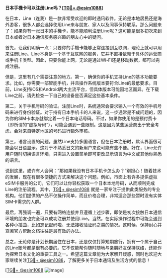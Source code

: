 **日本手機卡可以注册Line吗？[[TG💪+ @esim1088](https://t.me/s/esim1088)]**

在日本，Line（连我）是一款非常受欢迎的即时通讯软件。无论是本地居民还是海外游客，很多人都会选择使用Line来与朋友、家人以及同事保持联系。那么问题来了：如果你有一张日本的手機卡，能不能顺利注册Line呢？这可能是很多初次来到日本或者对日本通信服务感兴趣的朋友心中的疑问。

首先，让我们明确一点：只要你的手機卡能够正常连接到互联网，理论上就可以用来注册Line。Line本身是一个基于互联网的服务，它并不直接依赖于具体的运营商或手机卡类型。因此，只要你能上网，无论是通过Wi-Fi还是移动数据，都可以完成注册。

但是，这里有几个需要注意的地方。第一，确保你的手机支持Line的基本功能要求。比如，你需要一部智能手机，并且操作系统版本要符合Line的最低要求。目前，Line支持iOS和Android两大主流平台，但具体版本可能因地区而异。在下载Line之前，请先检查一下自己的设备是否满足这些基本条件。

第二，关于手机号码的验证。注册Line时，系统通常会要求输入一个有效的手机号码来进行身份验证。对于持有日本手机卡的人来说，这一步通常是不成问题的，因为你的SIM卡本身就绑定着一个日本电话号码。不过，如果你使用的是预付费卡（即所谓的“虚拟号码”），可能会遇到一些限制。这是因为某些运营商出于安全考虑，会对来自特定地区的号码进行额外审核。

第三，语言设置的问题。虽然Line支持多国语言，但在日本注册时，默认界面很可能会以日语显示。这对于不熟悉日文的新用户来说可能有些不便。好在，Line允许用户随时切换语言环境，只需进入设置菜单即可更改显示语言为中文或其他你熟悉的语言。

说到这里，或许有人会问：“那如果我没有日本手机卡怎么办？”别担心！随着技术的发展，现在有很多便捷的方式来解决这个问题。例如，市面上有许多提供虚拟eSIM卡服务的公司，它们可以让你轻松获取一个日本本地号码，从而顺利完成Line的注册流程。其中，[TG💪+ @esim1088](https://t.me/s/esim1088) 就是一家专注于提供此类服务的专业机构。他们提供的产品不仅操作简单，而且价格合理，非常适合那些暂时没有实体SIM卡需求的人群。

最后，再强调一遍，只要有网络连接并且遵循上述步骤，即使是初次接触日本通信环境的朋友也完全可以成功注册并使用Line。当然，在实际操作过程中可能会遇到各种小插曲，比如忘记密码啦、无法接收验证码之类的情况。这时候，保持耐心并查阅官方帮助文档往往是最有效的办法。

总之，无论你是计划长期居住在日本，还是仅仅打算短期旅行，拥有一个属于自己的Line账号都是很有必要的。它不仅能帮你随时随地与亲朋好友保持联络，还能作为探索日本文化的重要工具之一。希望这篇文章能为大家解开疑惑，同时也欢迎大家继续关注[TG💪+ @esim1088](https://t.me/s/esim1088)，了解更多关于日本通讯及生活方式的信息！

[[TG💪+ @esim1088](https://t.me/s/esim1088) ![Image](https://i.postimg.cc/4NQfJmqS/Snipaste-2025-05-13-00-14-12.png)]